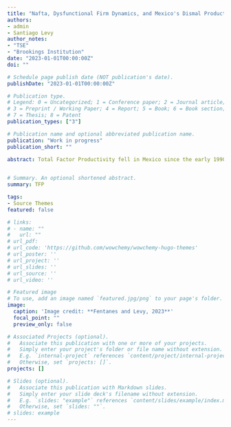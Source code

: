 ```yaml
---
title: "Nafta, Dysfunctional Firm Dynamics, and Mexico's Dismal Productivity Performance"
authors:
- admin
- Santiago Levy
author_notes:
- "TSE"
- "Brookings Institution"
date: "2023-01-01T00:00:00Z"
doi: ""

# Schedule page publish date (NOT publication's date).
publishDate: "2023-01-01T00:00:00Z"

# Publication type.
# Legend: 0 = Uncategorized; 1 = Conference paper; 2 = Journal article;
# 3 = Preprint / Working Paper; 4 = Report; 5 = Book; 6 = Book section;
# 7 = Thesis; 8 = Patent
publication_types: ["3"]

# Publication name and optional abbreviated publication name.
publication: "Work in progress"
publication_short: ""

abstract: Total Factor Productivity fell in Mexico since the early 1990s despite reforms to increase efficiency including participation in the North American Free Trade Agreement (Nafta) with Canada and the United States; contrary to expectations, there was productivity divergence. We exploit a rich firm database to understand this outcome. We construct a twenty year panel and analyze firm dynamics from two complementary perspectives, formality status and sector composition. In the first case we show that firm dynamics were dysfunctional: high productivity firms exited, surviving ones did not become more productive, and entrants were less productive than survivors, mostly because of informality. In the second we show that while manufactures performed relatively better, its contribution to TFP was very modest because, despite Nafta, informal entry into the sector persisted. We document that for TFP, the formal informal composition of the economy is more important than its sector composition. We show that surviving firms grew very little and that more informalized than formalized. A back of the envelope calculation shows that absent informality, Mexico would have narrowed the productivity gap with its Nafta partners. Our results shed light on the impacts of trade reforms in economies with large informality.
 

# Summary. An optional shortened abstract.
summary: TFP

tags:
- Source Themes
featured: false

# links: 
# - name: ""
#   url: ""
# url_pdf: 
# url_code: 'https://github.com/wowchemy/wowchemy-hugo-themes'
# url_poster: ''
# url_project: ''
# url_slides: ''
# url_source: ''
# url_video: ''

# Featured image
# To use, add an image named `featured.jpg/png` to your page's folder. 
image:
  caption: 'Image credit: **Fentanes and Levy, 2023**'
  focal_point: ""
  preview_only: false

# Associated Projects (optional).
#   Associate this publication with one or more of your projects.
#   Simply enter your project's folder or file name without extension.
#   E.g. `internal-project` references `content/project/internal-project/index.md`.
#   Otherwise, set `projects: []`.
projects: []

# Slides (optional).
#   Associate this publication with Markdown slides.
#   Simply enter your slide deck's filename without extension.
#   E.g. `slides: "example"` references `content/slides/example/index.md`.
#   Otherwise, set `slides: ""`.
# slides: example
---
```




